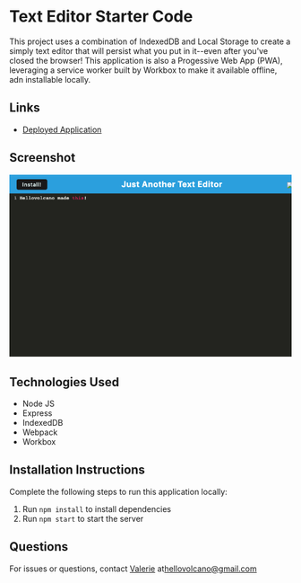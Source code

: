 # Text Editor Starter Code
This project uses a combination of IndexedDB and Local Storage to create a simply text editor that will persist what you put in it--even after you've closed the browser! This application is also a Progessive Web App (PWA), leveraging a service worker built by Workbox to make it available offline, adn installable locally.

## Links
- [Deployed Application](https://)

## Screenshot
![Screenshot of J.A.T.E](JATE.png)

## Technologies Used
- Node JS
- Express
- IndexedDB
- Webpack
- Workbox 

## Installation Instructions
Complete the following steps to run this application locally:
1. Run `npm install` to install dependencies
2. Run `npm start` to start the server


## Questions
For issues or questions, contact [Valerie](https://www.github.com/hellovolcano) at[hellovolcano@gmail.com](mailto:hellovolcano@gmail.com)